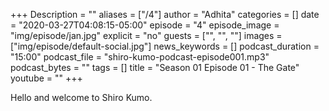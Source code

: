 +++
Description = ""
aliases = ["/4"]
author = "Adhita"
categories = []
date = "2020-03-27T04:08:15-05:00"
episode = "4"
episode_image = "img/episode/jan.jpg"
explicit = "no"
guests = ["", "", ""]
images = ["img/episode/default-social.jpg"]
news_keywords = []
podcast_duration = "15:00"
podcast_file = "shiro-kumo-podcast-episode001.mp3"
podcast_bytes = ""
tags = []
title = "Season 01 Episode 01 - The Gate"
youtube = ""
+++

Hello and welcome to Shiro Kumo.
